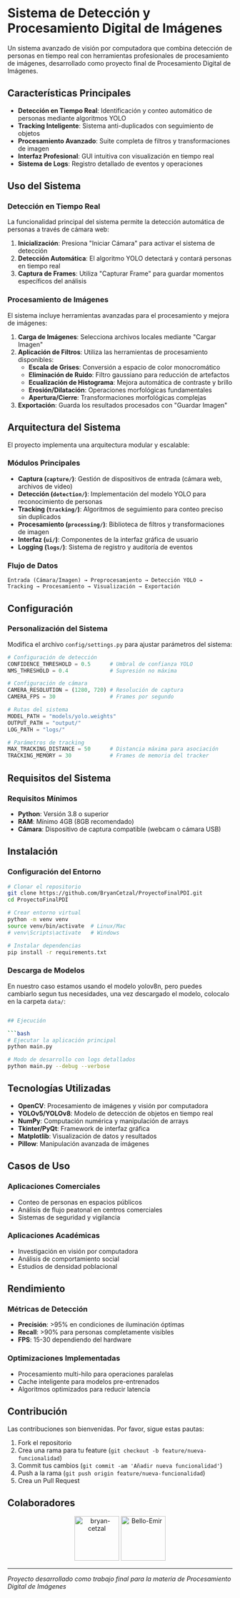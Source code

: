 # Sistema de Detección y Procesamiento Digital de Imágenes

Un sistema avanzado de visión por computadora que combina detección de personas en tiempo real con herramientas profesionales de procesamiento de imágenes, desarrollado como proyecto final de Procesamiento Digital de Imágenes.

## Características Principales

- **Detección en Tiempo Real**: Identificación y conteo automático de personas mediante algoritmos YOLO
- **Tracking Inteligente**: Sistema anti-duplicados con seguimiento de objetos
- **Procesamiento Avanzado**: Suite completa de filtros y transformaciones de imagen
- **Interfaz Profesional**: GUI intuitiva con visualización en tiempo real
- **Sistema de Logs**: Registro detallado de eventos y operaciones

## Uso del Sistema

### Detección en Tiempo Real

La funcionalidad principal del sistema permite la detección automática de personas a través de cámara web:

1. **Inicialización**: Presiona "Iniciar Cámara" para activar el sistema de detección
2. **Detección Automática**: El algoritmo YOLO detectará y contará personas en tiempo real
3. **Captura de Frames**: Utiliza "Capturar Frame" para guardar momentos específicos del análisis

### Procesamiento de Imágenes

El sistema incluye herramientas avanzadas para el procesamiento y mejora de imágenes:

1. **Carga de Imágenes**: Selecciona archivos locales mediante "Cargar Imagen"
2. **Aplicación de Filtros**: Utiliza las herramientas de procesamiento disponibles:
   - **Escala de Grises**: Conversión a espacio de color monocromático
   - **Eliminación de Ruido**: Filtro gaussiano para reducción de artefactos
   - **Ecualización de Histograma**: Mejora automática de contraste y brillo
   - **Erosión/Dilatación**: Operaciones morfológicas fundamentales
   - **Apertura/Cierre**: Transformaciones morfológicas complejas
3. **Exportación**: Guarda los resultados procesados con "Guardar Imagen"

## Arquitectura del Sistema

El proyecto implementa una arquitectura modular y escalable:

### Módulos Principales

- **Captura (`capture/`)**: Gestión de dispositivos de entrada (cámara web, archivos de video)
- **Detección (`detection/`)**: Implementación del modelo YOLO para reconocimiento de personas
- **Tracking (`tracking/`)**: Algoritmos de seguimiento para conteo preciso sin duplicados
- **Procesamiento (`processing/`)**: Biblioteca de filtros y transformaciones de imagen
- **Interfaz (`ui/`)**: Componentes de la interfaz gráfica de usuario
- **Logging (`logs/`)**: Sistema de registro y auditoría de eventos

### Flujo de Datos

```
Entrada (Cámara/Imagen) → Preprocesamiento → Detección YOLO → 
Tracking → Procesamiento → Visualización → Exportación
```

## Configuración

### Personalización del Sistema

Modifica el archivo `config/settings.py` para ajustar parámetros del sistema:

```python
# Configuración de detección
CONFIDENCE_THRESHOLD = 0.5      # Umbral de confianza YOLO
NMS_THRESHOLD = 0.4             # Supresión no máxima

# Configuración de cámara
CAMERA_RESOLUTION = (1280, 720) # Resolución de captura
CAMERA_FPS = 30                 # Frames por segundo

# Rutas del sistema
MODEL_PATH = "models/yolo.weights"
OUTPUT_PATH = "output/"
LOG_PATH = "logs/"

# Parámetros de tracking
MAX_TRACKING_DISTANCE = 50      # Distancia máxima para asociación
TRACKING_MEMORY = 30            # Frames de memoria del tracker
```

## Requisitos del Sistema

### Requisitos Mínimos
- **Python**: Versión 3.8 o superior
- **RAM**: Mínimo 4GB (8GB recomendado)
- **Cámara**: Dispositivo de captura compatible (webcam o cámara USB)

## Instalación

### Configuración del Entorno

```bash
# Clonar el repositorio
git clone https://github.com/BryanCetzal/ProyectoFinalPDI.git
cd ProyectoFinalPDI

# Crear entorno virtual
python -m venv venv
source venv/bin/activate  # Linux/Mac
# venv\Scripts\activate   # Windows

# Instalar dependencias
pip install -r requirements.txt
```

### Descarga de Modelos
En nuestro caso estamos usando el modelo yolov8n, pero puedes cambiarlo segun tus necesidades, una
vez descargado el modelo, colocalo en la carpeta `data/`:

```bash

## Ejecución

```bash
# Ejecutar la aplicación principal
python main.py

# Modo de desarrollo con logs detallados
python main.py --debug --verbose
```

## Tecnologías Utilizadas

- **OpenCV**: Procesamiento de imágenes y visión por computadora
- **YOLOv5/YOLOv8**: Modelo de detección de objetos en tiempo real
- **NumPy**: Computación numérica y manipulación de arrays
- **Tkinter/PyQt**: Framework de interfaz gráfica
- **Matplotlib**: Visualización de datos y resultados
- **Pillow**: Manipulación avanzada de imágenes

## Casos de Uso

### Aplicaciones Comerciales
- Conteo de personas en espacios públicos
- Análisis de flujo peatonal en centros comerciales
- Sistemas de seguridad y vigilancia

### Aplicaciones Académicas
- Investigación en visión por computadora
- Análisis de comportamiento social
- Estudios de densidad poblacional

## Rendimiento

### Métricas de Detección
- **Precisión**: >95% en condiciones de iluminación óptimas
- **Recall**: >90% para personas completamente visibles
- **FPS**: 15-30 dependiendo del hardware

### Optimizaciones Implementadas
- Procesamiento multi-hilo para operaciones paralelas
- Cache inteligente para modelos pre-entrenados
- Algoritmos optimizados para reducir latencia

## Contribución

Las contribuciones son bienvenidas. Por favor, sigue estas pautas:

1. Fork el repositorio
2. Crea una rama para tu feature (`git checkout -b feature/nueva-funcionalidad`)
3. Commit tus cambios (`git commit -am 'Añadir nueva funcionalidad'`)
4. Push a la rama (`git push origin feature/nueva-funcionalidad`)
5. Crea un Pull Request

## Colaboradores
<div align="center">
<a href="https://github.com/BryanCetzal"><img src="https://avatars.githubusercontent.com/u/91039569?v=4" title="bryan-cetzal" width="100" height="100" ></a>
<a href="https://github.com/EmirBellos"><img src="https://avatars.githubusercontent.com/u/73454697?v=4" title="Bello-Emir" width="100" height="100" ></a>
</div>

---

*Proyecto desarrollado como trabajo final para la materia de Procesamiento Digital de Imágenes*
